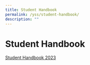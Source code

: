 ```yaml
---
title: Student Handbook
permalink: /yss/student-handbook/
description: ""
---
```


**Student Handbook**
===================

[Student Handbook 2023](/files/School%20Handbook%202023_FINAL.pdf)